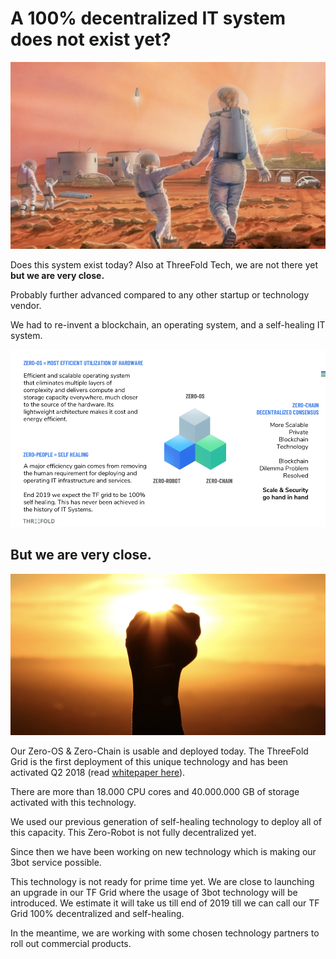 # **A 100% decentralized IT system does not exist yet?**

![people on other world](close1.png)

Does this system exist today? Also at ThreeFold Tech, we are not there yet **but we are very close.**

Probably further advanced compared to any other startup or technology vendor.

We had to re-invent a blockchain, an operating system, and a self-healing IT system.

![threefold systems explained](close2.png)

## **But we are very close.**

![fist pump](close3.png)

Our Zero-OS & Zero-Chain is usable and deployed today. The ThreeFold Grid is the first deployment of this unique technology and has been activated Q2 2018 (read [whitepaper here](http://whitepaper.threefold.me)).

There are more than 18.000 CPU cores and 40.000.000 GB of storage activated with this technology.

We used our previous generation of self-healing technology to deploy all of this capacity. This Zero-Robot is not fully decentralized yet.

Since then we have been working on new technology which is making our 3bot service possible.

This technology is not ready for prime time yet. We are close to launching an upgrade in our TF Grid where the usage of 3bot technology will be introduced. We estimate it will take us till end of 2019 till we can call our TF Grid 100% decentralized and self-healing.

In the meantime, we are working with some chosen technology partners to roll out commercial products.


